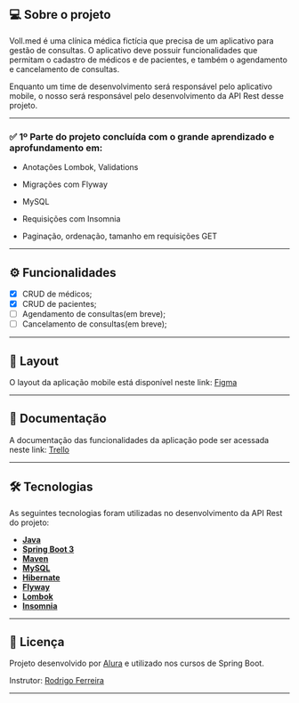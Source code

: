 ## 💻 Sobre o projeto

Voll.med é uma clínica médica fictícia que precisa de um aplicativo para gestão de consultas. O aplicativo deve possuir funcionalidades que permitam o cadastro de médicos e de pacientes, e também o agendamento e cancelamento de consultas.

Enquanto um time de desenvolvimento será responsável pelo aplicativo mobile, o nosso será responsável pelo desenvolvimento da API Rest desse projeto.

---
### ✅ 1º Parte do projeto concluída com o grande aprendizado e aprofundamento em:

- Anotações Lombok, Validations

- Migrações com Flyway

- MySQL

- Requisições com Insomnia

- Paginação, ordenação, tamanho em requisições GET

---

## ⚙️ Funcionalidades

- [x] CRUD de médicos;
- [x] CRUD de pacientes;
- [ ] Agendamento de consultas(em breve);
- [ ] Cancelamento de consultas(em breve);

---

## 🎨 Layout

O layout da aplicação mobile está disponível neste link: <a href="https://www.figma.com/file/N4CgpJqsg7gjbKuDmra3EV/Voll.med">Figma</a>

---

## 📄 Documentação

A documentação das funcionalidades da aplicação pode ser acessada neste link: <a href="https://trello.com/b/O0lGCsKb/api-voll-med">Trello</a>

---

## 🛠 Tecnologias

As seguintes tecnologias foram utilizadas no desenvolvimento da API Rest do projeto:

- **[Java](https://www.oracle.com/java)**
- **[Spring Boot 3](https://spring.io/projects/spring-boot)**
- **[Maven](https://maven.apache.org)**
- **[MySQL](https://www.mysql.com)**
- **[Hibernate](https://hibernate.org)**
- **[Flyway](https://flywaydb.org)**
- **[Lombok](https://projectlombok.org)**
- **[Insomnia]()**

---

## 📝 Licença

Projeto desenvolvido por [Alura](https://www.alura.com.br) e utilizado nos cursos de Spring Boot.

Instrutor: [Rodrigo Ferreira](https://cursos.alura.com.br/user/rodrigo-ferreira)

---